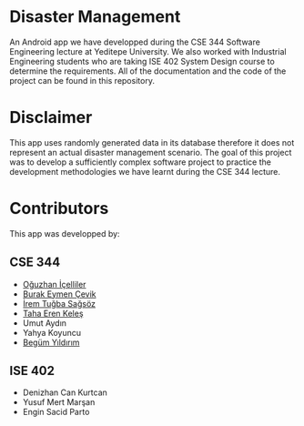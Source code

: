 # Disaster Management

An Android app we have developped during the CSE 344 Software Engineering lecture at Yeditepe University.
We also worked with Industrial Engineering students who are taking ISE 402 System Design course to determine the requirements.
All of the documentation and the code of the project can be found in this repository.

# Disclaimer

This app uses randomly generated data in its database therefore it does not represent an actual disaster management scenario.
The goal of this project was to develop a sufficiently complex software project to practice the development methodologies we have learnt during the CSE 344 lecture.

# Contributors

This app was developped by: 

## CSE 344

- [Oğuzhan İçelliler](https://github.com/SoAwsim)
- [Burak Eymen Çevik](https://github.com/Pegasushi30)
- [İrem Tuğba Sağsöz](https://github.com/iremsagsoz)
- [Taha Eren Keleş](https://github.com/TahaErenKeles)
- Umut Aydın
- Yahya Koyuncu
- [Begüm Yıldırım](https://github.com/begumyld)

## ISE 402

- Denizhan Can Kurtcan
- Yusuf Mert Marşan
- Engin Sacid Parto

